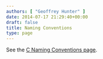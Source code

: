 ```yaml
---
authors: [ "Geoffrey Hunter" ]
date: 2014-07-17 21:29:40+00:00
draft: false
title: Naming Conventions
type: page
---
```


See the [C Naming Conventions page](/programming/languages/c/c-naming-conventions).
